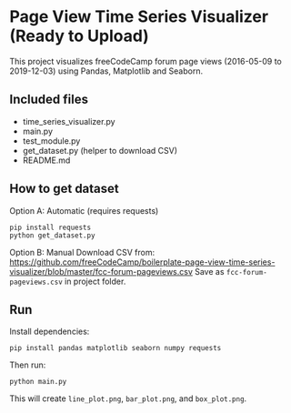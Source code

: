 # Page View Time Series Visualizer (Ready to Upload)

This project visualizes freeCodeCamp forum page views (2016-05-09 to 2019-12-03) using Pandas, Matplotlib and Seaborn.

## Included files
- time_series_visualizer.py
- main.py
- test_module.py
- get_dataset.py (helper to download CSV)
- README.md

## How to get dataset
Option A: Automatic (requires requests)
```
pip install requests
python get_dataset.py
```
Option B: Manual
Download CSV from:
https://github.com/freeCodeCamp/boilerplate-page-view-time-series-visualizer/blob/master/fcc-forum-pageviews.csv
Save as `fcc-forum-pageviews.csv` in project folder.

## Run
Install dependencies:
```
pip install pandas matplotlib seaborn numpy requests
```
Then run:
```
python main.py
```
This will create `line_plot.png`, `bar_plot.png`, and `box_plot.png`.
